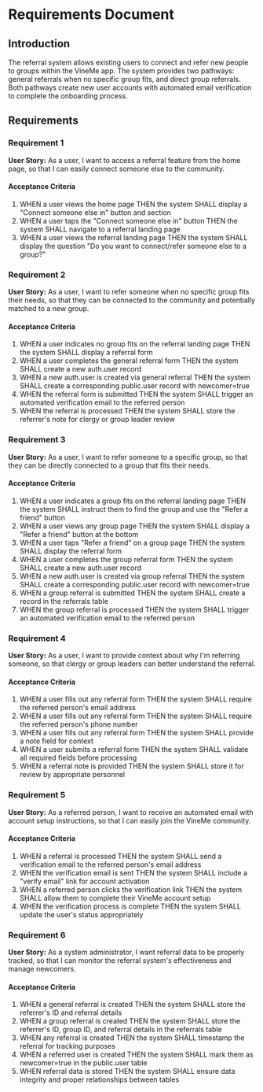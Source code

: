# Requirements Document

## Introduction

The referral system allows existing users to connect and refer new people to groups within the VineMe app. The system provides two pathways: general referrals when no specific group fits, and direct group referrals. Both pathways create new user accounts with automated email verification to complete the onboarding process.

## Requirements

### Requirement 1

**User Story:** As a user, I want to access a referral feature from the home page, so that I can easily connect someone else to the community.

#### Acceptance Criteria

1. WHEN a user views the home page THEN the system SHALL display a "Connect someone else in" button and section
2. WHEN a user taps the "Connect someone else in" button THEN the system SHALL navigate to a referral landing page
3. WHEN a user views the referral landing page THEN the system SHALL display the question "Do you want to connect/refer someone else to a group?"

### Requirement 2

**User Story:** As a user, I want to refer someone when no specific group fits their needs, so that they can be connected to the community and potentially matched to a new group.

#### Acceptance Criteria

1. WHEN a user indicates no group fits on the referral landing page THEN the system SHALL display a referral form
2. WHEN a user completes the general referral form THEN the system SHALL create a new auth.user record
3. WHEN a new auth.user is created via general referral THEN the system SHALL create a corresponding public.user record with newcomer=true
4. WHEN the referral form is submitted THEN the system SHALL trigger an automated verification email to the referred person
5. WHEN the referral is processed THEN the system SHALL store the referrer's note for clergy or group leader review

### Requirement 3

**User Story:** As a user, I want to refer someone to a specific group, so that they can be directly connected to a group that fits their needs.

#### Acceptance Criteria

1. WHEN a user indicates a group fits on the referral landing page THEN the system SHALL instruct them to find the group and use the "Refer a friend" button
2. WHEN a user views any group page THEN the system SHALL display a "Refer a friend" button at the bottom
3. WHEN a user taps "Refer a friend" on a group page THEN the system SHALL display the referral form
4. WHEN a user completes the group referral form THEN the system SHALL create a new auth.user record
5. WHEN a new auth.user is created via group referral THEN the system SHALL create a corresponding public.user record with newcomer=true
6. WHEN a group referral is submitted THEN the system SHALL create a record in the referrals table
7. WHEN the group referral is processed THEN the system SHALL trigger an automated verification email to the referred person

### Requirement 4

**User Story:** As a user, I want to provide context about why I'm referring someone, so that clergy or group leaders can better understand the referral.

#### Acceptance Criteria

1. WHEN a user fills out any referral form THEN the system SHALL require the referred person's email address
2. WHEN a user fills out any referral form THEN the system SHALL require the referred person's phone number
3. WHEN a user fills out any referral form THEN the system SHALL provide a note field for context
4. WHEN a user submits a referral form THEN the system SHALL validate all required fields before processing
5. WHEN a referral note is provided THEN the system SHALL store it for review by appropriate personnel

### Requirement 5

**User Story:** As a referred person, I want to receive an automated email with account setup instructions, so that I can easily join the VineMe community.

#### Acceptance Criteria

1. WHEN a referral is processed THEN the system SHALL send a verification email to the referred person's email address
2. WHEN the verification email is sent THEN the system SHALL include a "verify email" link for account activation
3. WHEN a referred person clicks the verification link THEN the system SHALL allow them to complete their VineMe account setup
4. WHEN the verification process is complete THEN the system SHALL update the user's status appropriately

### Requirement 6

**User Story:** As a system administrator, I want referral data to be properly tracked, so that I can monitor the referral system's effectiveness and manage newcomers.

#### Acceptance Criteria

1. WHEN a general referral is created THEN the system SHALL store the referrer's ID and referral details
2. WHEN a group referral is created THEN the system SHALL store the referrer's ID, group ID, and referral details in the referrals table
3. WHEN any referral is created THEN the system SHALL timestamp the referral for tracking purposes
4. WHEN a referred user is created THEN the system SHALL mark them as newcomer=true in the public.user table
5. WHEN referral data is stored THEN the system SHALL ensure data integrity and proper relationships between tables
